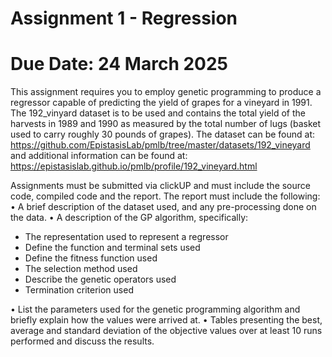  

# Assignment 1 - Regression 
# Due Date: 24 March 2025 
 
This assignment requires you to employ genetic programming to produce a regressor 
capable of predicting the yield of grapes for a vineyard in 1991. The 192_vinyard dataset 
is to be used and contains the total yield of the harvests in 1989 and 1990 as measured 
by the total number of lugs (basket used to carry roughly 30 pounds of grapes). 
 The dataset can be found at: 
https://github.com/EpistasisLab/pmlb/tree/master/datasets/192_vineyard  
and additional information can be found at: 
https://epistasislab.github.io/pmlb/profile/192_vineyard.html   
 
Assignments must be submitted via clickUP and must include the source code, 
compiled code and the report. The report must include the following: 
• A brief description of the dataset used, and any pre-processing done on the data. 
• A description of the GP algorithm, specifically: 
 
- The representation used to represent a regressor 
- Define the function and terminal sets used 
- Define the fitness function used 
- The selection method used 
- Describe the genetic operators used 
- Termination criterion used 
 
• List the parameters used for the genetic programming algorithm and briefly 
explain how the values were arrived at. 
• Tables presenting the best, average and standard deviation of the objective 
values over at least 10 runs performed and discuss the results.